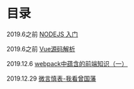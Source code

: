 # 目录

2019.6之前 [NODEJS 入门](/LTYBLSSFZGRSJWSYMYZH/nodejs_statend.html)

2019.6之前 [Vue源码解析](/LTYBLSSFZGRSJWSYMYZH/FE/Vue.js-1.html)

2019.12.6 [webpack中蕴含的前端知识（一）](/LTYBLSSFZGRSJWSYMYZH/package1.html)

2019.12.29 [微言慎表-我看曾国藩](/LTYBLSSFZGRSJWSYMYZH/readzgf.html)
